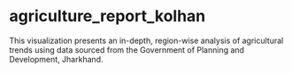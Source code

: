 # agriculture_report_kolhan
This visualization presents an in-depth, region-wise analysis of agricultural trends using data sourced from the Government of Planning and Development, Jharkhand.
